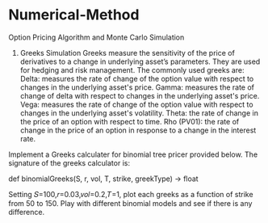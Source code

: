 # Numerical-Method
Option Pricing Algorithm and Monte Carlo Simulation

1. Greeks Simulation
Greeks measure the sensitivity of the price of derivatives to a change in underlying asset’s parameters. They are used for hedging and risk management. The commonly used greeks are:
Delta: measures the rate of change of the option value with respect to changes in the underlying asset's price.
Gamma: measures the rate of change of delta with respect to changes in the underlying asset's price.
Vega: measures the rate of change of the option value with respect to changes in the underlying asset's volatility.
Theta: the rate of change in the price of an option with respect to time.
Rho (PV01): the rate of change in the price of an option in response to a change in the interest rate.

Implement a Greeks calculater for binomial tree pricer provided below. The signature of the greeks calculator is:

def binomialGreeks(S, r, vol, T, strike, greekType) -> float

Setting 𝑆=100,𝑟=0.03,𝑣𝑜𝑙=0.2,𝑇=1, plot each greeks as a function of strike from 50 to 150. Play with different binomial models and see if there is any difference.

